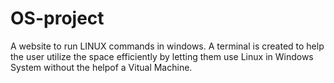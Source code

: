 # OS-project
A website to run LINUX commands in windows. A terminal is created to help the user utilize the space efficiently by letting them use Linux in Windows System without the helpof a Vitual Machine. 
